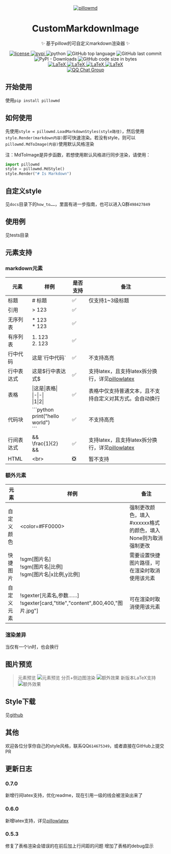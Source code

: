 <div align="center">

  <a href="https://github.com/Monody-S/CustomMarkdownImage/blob/main/icon/repository-open-graph-template.png?raw=true">
    <img src="https://github.com/Monody-S/CustomMarkdownImage/blob/main/icon/repository-open-graph-template.png?raw=true" max-width=100% height=auto alt="pillowmd">
  </a>

# CustomMarkdownImage

✨ 基于pillow的可自定义markdown渲染器 ✨

</div>

<p align="center">
  <a href="https://raw.githubusercontent.com/Monody-S/CustomMarkdownImage/master/LICENSE">
    <img src="https://img.shields.io/github/license/Monody-S/CustomMarkdownImage" alt="license">
  </a>
  <a href="https://pypi.python.org/pypi/pillowmd">
    <img src="https://img.shields.io/pypi/v/pillowmd?logo=python&logoColor=edb641" alt="pypi">
  </a>
  <img src="https://img.shields.io/badge/python-3.11+-blue?logo=python&logoColor=edb641" alt="python">
  <img alt="GitHub top language" src="https://img.shields.io/github/languages/top/Monody-S/CustomMarkdownImage">
  <img alt="GitHub last commit" src="https://img.shields.io/github/last-commit/Monody-S/CustomMarkdownImage">
  <img alt="PyPI - Downloads" src="https://img.shields.io/pypi/dm/pillowmd">
  <img alt="GitHub code size in bytes" src="https://img.shields.io/github/languages/code-size/Monody-S/CustomMarkdownImage">
  <br />
  <a href="https://www.latex-project.org">
    <img src="https://img.shields.io/badge/LaTeX-red" alt="LaTeX">
  </a>
  <a href="https://daringfireball.net/projects/markdown">
    <img src="https://img.shields.io/badge/Markdown-red" alt="LaTeX">
  </a>
  <a href="https://github.com/python-pillow/Pillow">
    <img src="https://img.shields.io/badge/Pillow-red" alt="LaTeX">
  </a>
  <a href="https://github.com/Monody-S/pillowlatex">
    <img src="https://img.shields.io/badge/PillowLaTeX-red" alt="LaTeX">
  </a>
  <br />
  <a href="https://jq.qq.com/?_wv=1027&k=5OFifDh">
    <img src="https://img.shields.io/badge/QQ%E7%BE%A4-498427849-orange?style=flat-square" alt="QQ Chat Group">
  </a>
  
</p>

## 开始使用

使用`pip install pillowmd`

## 如何使用

先使用`style = pillowmd.LoadMarkdownStyles(style路径)`，然后使用`style.Render(markdown内容)`即可快速渲染。若没有style，则可以`pillowmd.MdToImage(内容)`使用默认风格渲染

注：MdToImage是异步函数，若想使用默认风格进行同步渲染，请使用：

```python
import pillowmd
style = pillowmd.MdStyle()
style.Render("# Is Markdown")
```

## 自定义style

见`docs`目录下的`how_to……`，里面有进一步指南，也可以进入Q群`498427849`

## 使用例

见tests目录

## 元素支持

### markdown元素

|元素|样例|是否支持|备注|
|-|-|-|-|
|标题|# 标题|✅️|仅支持1~3级标题|
|引用|> 123|✅️||
|无序列表|* 123<br>* 123|✅️||
|有序列表|1. 123<br>2. 123|✅️||
|行中代码|这是\`行中代码\`|✅️|不支持高亮|
|行中表达式|这是\$行中表达式\$|✅️|支持latex，且支持latex拆分换行，详见[pillowlatex](https://github.com/Monody-S/pillowlatex)|
|表格|\|这是\|表格\|<br>\|-\|-\|<br>\|1\|2\||✅️|表格中仅支持普通文本，且不支持自定义对其方式。会自动换行|
|代码块|\`\`\`python<br>print("hello world")<br>\`\`\`|✅️|不支持高亮|
|行间表达式|&&<br>\frac{1}{2}<br>&&|✅️|支持latex，且支持latex拆分换行，详见[pillowlatex](https://github.com/Monody-S/pillowlatex)|
|HTML|\<br\>|❎️|暂不支持|

### 额外元素
|元素|样例|备注|
|-|-|-|
|自定义颜色|<color=#FF0000>|强制更改颜色，填入#xxxxxx格式的颜色，填入None则为取消强制更改|
|快捷图片|!sgm[图片名]<br>!sgm[图片名\|比例]<br>!sgm[图片名\|x比例,y比例]|需要设置快捷图片路径，可在渲染时取消使用该元素|
|自定义元素|!sgexter[元素名,参数……]<br>!sgexter[card,"title","content",800,400,"图片.jpg"]|可在渲染时取消使用该元素|

### 渲染差异
当仅有一个\n时，也会换行

## 图片预览

> 元素预览
![元素预览](https://raw.githubusercontent.com/Monody-S/CustomMarkdownImage/refs/heads/main/preview/预览1.gif)
> 分页+侧边图渲染
![额外效果](https://raw.githubusercontent.com/Monody-S/CustomMarkdownImage/refs/heads/main/preview/预览2.gif)
> 新版本LaTeX支持
![额外效果](https://raw.githubusercontent.com/Monody-S/CustomMarkdownImage/refs/heads/main/preview/预览3.png)

## Style下载

见[github](https://github.com/Monody-S/CustomMarkdownImage/tree/main/styles)

## 其他

欢迎各位分享你自己的style风格，联系QQ`614675349`，或者直接在GitHub上提交PR

## 更新日志

### 0.7.0

新增行间latex支持，优化readme，现在引用一级的线会被渲染出来了

### 0.6.0

新增latex支持，详见[pillowlatex](https://github.com/Monody-S/pillowlatex)

### 0.5.3

修复了表格渲染会错误的在前后加上行间距的问题
增加了表格的debug显示
